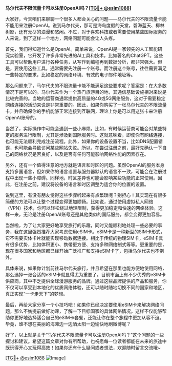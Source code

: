 **马尔代夫不限流量卡可以注册OpenAI吗？[[TG💪+ @esim1088](https://t.me/s/esim1088)]**

大家好，今天咱们来聊聊一个很多人都会关心的问题——马尔代夫的不限流量卡能不能用来注册OpenAI。说到马尔代夫，那可是海岛度假的天堂，碧海蓝天、椰林树影，还有无尽的浪漫和悠闲。不过，对于喜欢科技或者需要使用某些国际服务的人来说，到了这样一个地方，网络问题可能会让人头疼。

首先，我们得知道什么是OpenAI。简单来说，OpenAI是一家领先的人工智能研究实验室，它开发了许多非常先进的AI工具和技术，比如著名的ChatGPT。这些工具可以帮助用户进行各种任务，从写作到编程再到数据分析，都非常强大。但是，要使用这些工具，通常需要先注册一个账号。而注册这个账号，往往需要满足一些特定的要求，比如稳定的网络环境、有效的电子邮件地址等。

那么问题来了，马尔代夫的不限流量卡能不能满足这些要求呢？答案是：在大多数情况下是可以的。马尔代夫作为一个热门旅游目的地，其通信基础设施相对来说是比较完善的。当地的运营商通常提供高质量的4G或5G网络服务，这对于需要稳定网络连接的活动来说是非常重要的。因此，如果你购买了一张马尔代夫的不限流量卡，并且确保你的手机能够正常连接到互联网，理论上你是可以用这张卡来注册OpenAI账号的。

当然了，实际操作中可能会遇到一些小麻烦。比如，有时候运营商可能会对某些特定的服务进行限制，尤其是涉及到国际服务时。这就意味着，即使你有网络连接，也可能无法顺利完成注册流程。此外，如果你的设备设置不当，比如DNS配置错误，也可能会导致访问某些网站失败。所以，在尝试注册之前，最好先确认一下自己的网络状况是否良好，以及是否有任何可能影响网络性能的因素存在。

另外，还有一个值得注意的地方就是语言和时区的问题。虽然OpenAI的服务本身支持多国语言，但如果你的语言设置与服务器默认的语言不一致，可能会在注册过程中出现一些小障碍。同样地，时区差异也可能会影响某些功能的正常使用。因此，在注册之前，建议将设备的语言和时区调整为适合你的位置的设置。

说到这里，有没有朋友觉得这些步骤听起来有点繁琐呢？别担心！其实现在有很多简便的方法可以让整个过程变得更加顺畅。比如说，通过使用虚拟私人网络（VPN）技术，你可以轻松绕过地理限制，获得更加稳定和快速的网络体验。这样一来，无论是注册OpenAI账号还是其他类似的国际服务，都会变得更加容易。

当然啦，为了让大家更好地享受旅行的乐趣，同时又能顺利地处理一些必要的事务，我在这里强烈推荐大家考虑使用eSIM卡。eSIM卡是一种新型的SIM卡形式，它不需要实体卡片就能实现移动数据连接。相比于传统的物理SIM卡，eSIM卡具有很多优势，比如体积更小、携带更方便、支持多种网络制式等等。更重要的是，现在很多国家和地区都已经开始广泛推广和支持eSIM卡了，包括马尔代夫也不例外。

具体来说，如果你计划前往马尔代夫旅行，并且希望在那里也能方便地使用网络，那么选择一张合适的eSIM卡就显得尤为重要了。目前市面上有不少优秀的eSIM卡供应商，其中不乏提供全球漫游服务的品牌。通过这些品牌提供的产品和服务，你不仅可以享受到本地化的优质网络体验，还可以随时随地切换不同的国家和地区，真正实现“一卡走天下”的梦想。

最后，再给大家分享一个小技巧吧！如果你已经决定要使用eSIM卡来解决网络问题，那么不妨提前做好功课，了解一下目标国家的具体网络情况。这样不仅能够帮助你更好地选择适合自己的eSIM卡套餐，还能让你在整个旅程中更加从容不迫。毕竟，谁不想在美丽的海滩边一边晒太阳一边愉快地刷微博呢？

好了，以上就是关于“马尔代夫不限流量卡可以注册OpenAI吗？”这个问题的一些探讨和建议。希望这篇文章对你有所帮助，也祝愿每一位读者都能在未来的旅途中既玩得开心又玩得高效！如果你还有什么疑问或者想法，欢迎随时留言交流哦~

[[TG💪+ @esim1088](https://t.me/s/esim1088) ![Image](https://i.postimg.cc/4NQfJmqS/Snipaste-2025-05-13-00-14-12.png)]
